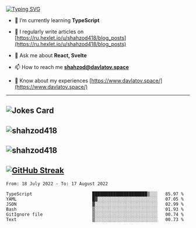 [![Typing SVG](https://readme-typing-svg.herokuapp.com?font=Turret+Road&height=30&lines=HI!+I%60m+Frontend+Developer)](https://git.io/typing-svg)

- 🌱 I’m currently learning **TypeScript**

- 📝 I regularly write articles on [https://ru.hexlet.io/u/shahzod418/blog_posts](https://ru.hexlet.io/u/shahzod418/blog_posts)

- 💬 Ask me about **React, Svelte**

- 📫 How to reach me **shahzod@davlatov.space**

- 📄 Know about my experiences [https://www.davlatov.space/](https://www.davlatov.space/)

---
![Jokes Card](https://readme-jokes.vercel.app/api?theme=radical)
---
![shahzod418](https://github-readme-stats.vercel.app/api/top-langs?username=shahzod418&show_icons=true&theme=radical&locale=en&layout=compact)
---
![shahzod418](https://github-readme-stats.vercel.app/api?username=shahzod418&show_icons=true&theme=radical&locale=en&count_private=true)
---
[![GitHub Streak](http://github-readme-streak-stats.herokuapp.com?user=shahzod418&theme=radical&date_format=M%20j%5B%2C%20Y%5D)](https://git.io/streak-stats)
---
<!--START_SECTION:waka-->

```text
From: 18 July 2022 - To: 17 August 2022

TypeScript                       █████████████████████▒░░░   85.97 %
YAML                             █▓░░░░░░░░░░░░░░░░░░░░░░░   07.05 %
JSON                             ▓░░░░░░░░░░░░░░░░░░░░░░░░   02.99 %
Bash                             ▒░░░░░░░░░░░░░░░░░░░░░░░░   01.93 %
GitIgnore file                   ▒░░░░░░░░░░░░░░░░░░░░░░░░   00.74 %
Text                             ▒░░░░░░░░░░░░░░░░░░░░░░░░   00.73 %
```

<!--END_SECTION:waka-->

